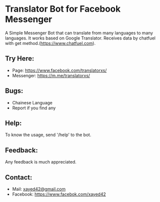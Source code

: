# Translator Bot for Facebook Messenger

A Simple Messenger Bot that can translate from many languages to many languages. It works based on Google Translator. 
Receives data by chatfuel with get method.(https://www.chatfuel.com).


## Try Here: 
  * Page: https://www.facebook.com/translatorxs/
  * Messenger: https://m.me/translatorxs/
 
 ## Bugs:
  * Chainese Language
  * Report if you find any
 
## Help:
To know the usage, send '/help' to the bot.

## Feedback:
Any feedback is much appreciated.

## Contact:
  * Mail: xayed42@gmail.com
  * Facebook: https://www.facebok.com/xayed42
